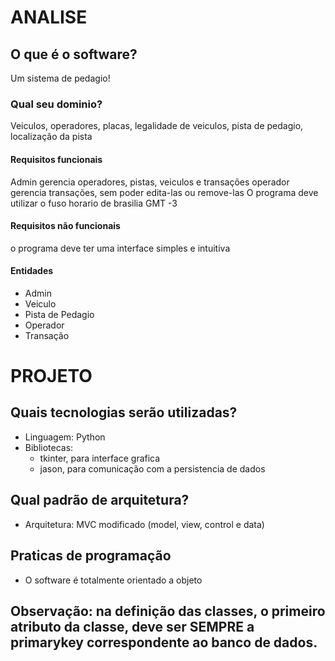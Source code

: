 # ANALISE
## O que é o software?
Um sistema de pedagio!

### Qual seu dominio?
Veiculos, operadores, placas, legalidade de veiculos, pista de pedagio, localização da pista

#### Requisitos funcionais
Admin gerencia operadores, pistas, veiculos e transações
operador gerencia transações, sem poder edita-las ou remove-las
O programa deve utilizar o fuso horario de brasilia GMT -3

#### Requisitos não funcionais
o programa deve ter uma interface simples e intuitiva

#### Entidades
- Admin
- Veiculo
- Pista de Pedagio
- Operador
- Transação

# PROJETO
## Quais tecnologias serão utilizadas?
- Linguagem: Python
- Bibliotecas: 
    - tkinter, para interface grafica
    - jason, para comunicação com a persistencia de dados
## Qual padrão de arquitetura?
- Arquitetura: MVC modificado (model, view, control e data)

## Praticas de programação
- O software é totalmente orientado a objeto

## Observação: na definição das classes, o  primeiro atributo da classe, deve ser SEMPRE a primarykey correspondente ao banco de dados.
